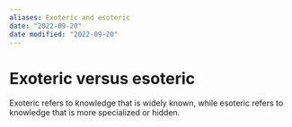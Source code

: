 ```yaml
---
aliases: Exoteric and esoteric
date: "2022-09-20"
date modified: "2022-09-20"
---
```


# Exoteric versus esoteric
Exoteric refers to knowledge that is widely known, while esoteric refers to knowledge that is more specialized or hidden.
